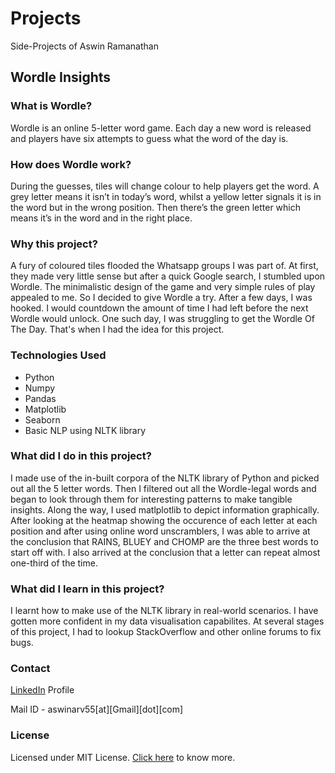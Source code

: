 # Projects
Side-Projects of Aswin Ramanathan


## Wordle Insights

### What is Wordle?
Wordle is an online 5-letter word game. Each day a new word is released and players have six attempts to guess what the word of the day is. 

### How does Wordle work?
During the guesses, tiles will change colour to help players get the word. A grey letter means it isn’t in today’s word, whilst a yellow letter signals it is in the word but in the wrong position. Then there’s the green letter which means it’s in the word and in the right place.

### Why this project?
A fury of coloured tiles flooded the Whatsapp groups I was part of. At first, they made very little sense but after a quick Google search, I stumbled upon Wordle. The minimalistic design of the game and very simple rules of play appealed to me. So I decided to give Wordle a try. After a few days, I was hooked. I would countdown the amount of time I had left before the next Wordle would unlock. One such day, I was struggling to get the Wordle Of The Day. That's when I had the idea for this project.

### Technologies Used
- Python
- Numpy
- Pandas
- Matplotlib
- Seaborn
- Basic NLP using NLTK library


### What did I do in this project?
I made use of the in-built corpora of the NLTK library of Python and picked out all the 5 letter words. Then I filtered out all the Wordle-legal words and began to look through them for interesting patterns to make tangible insights. Along the way, I used matlplotlib to depict information graphically. After looking at the heatmap showing the occurence of each letter at each position and after using online word unscramblers, I was able to arrive at the conclusion that RAINS, BLUEY and CHOMP are the three best words to start off with. I also arrived at the conclusion that a letter can repeat almost one-third of the time.

### What did I learn in this project?
I learnt how to make use of the NLTK library in real-world scenarios. I have gotten more confident in my data visualisation capabilites. At several stages of this project, I had to lookup StackOverflow and other online forums to fix bugs.

### Contact
[LinkedIn](https://www.linkedin.com/feed/) Profile

Mail ID - aswinarv55[at][Gmail][dot][com]

### License
Licensed under MIT License. [Click here](https://github.com/AswinRam4433/Projects/blob/main/LICENSE) to know more.
